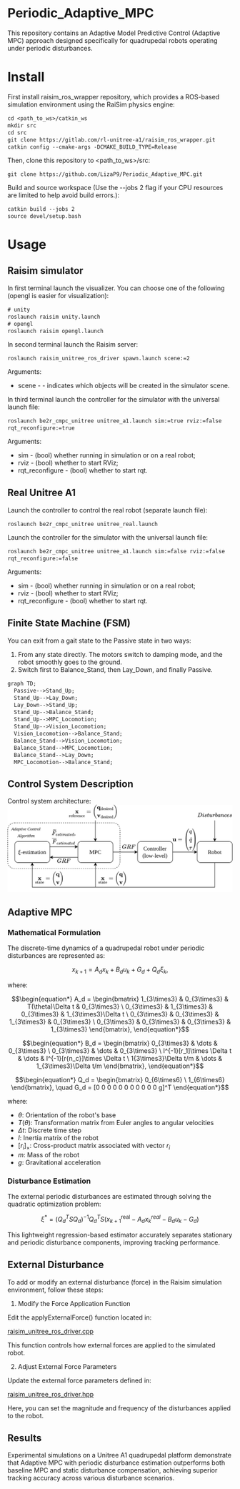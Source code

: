 # Periodic_Adaptive_MPC

This repository contains an Adaptive Model Predictive Control (Adaptive MPC) approach designed specifically for quadrupedal robots operating under periodic disturbances.

# Install

First install raisim_ros_wrapper repository, which provides a ROS-based simulation environment using the RaiSim physics engine:

```
cd <path_to_ws>/catkin_ws
mkdir src
cd src
git clone https://gitlab.com/rl-unitree-a1/raisim_ros_wrapper.git
catkin config --cmake-args -DCMAKE_BUILD_TYPE=Release
```

Then, clone this repository to <path_to_ws>/src:
```
git clone https://github.com/LizaP9/Periodic_Adaptive_MPC.git
```

Build and source workspace (Use the --jobs 2 flag if your CPU resources are limited to help avoid build errors.):
```
catkin build --jobs 2
source devel/setup.bash
```

# Usage

## Raisim simulator

In first terminal launch the visualizer. You can choose one of the following (opengl is easier for visualization):
```
# unity
roslaunch raisim unity.launch
# opengl
roslaunch raisim opengl.launch
```

In second terminal launch the Raisim server:
```
roslaunch raisim_unitree_ros_driver spawn.launch scene:=2
```
Arguments:
- scene - - indicates which objects will be created in the simulator scene.

In third terminal launch the controller for the simulator with the universal launch file:
```
roslaunch be2r_cmpc_unitree unitree_a1.launch sim:=true rviz:=false rqt_reconfigure:=true
```

Arguments:
- sim - (bool) whether running in simulation or on a real robot;
- rviz - (bool) whether to start RViz;
- rqt_reconfigure - (bool) whether to start rqt.


## Real Unitree A1
Launch the controller to control the real robot (separate launch file):
```
roslaunch be2r_cmpc_unitree unitree_real.launch
```

Launch the controller for the simulator with the universal launch file:
```
roslaunch be2r_cmpc_unitree unitree_a1.launch sim:=false rviz:=false rqt_reconfigure:=false
```
Arguments:
- sim - (bool) whether running in simulation or on a real robot;
- rviz - (bool) whether to start RViz;
- rqt_reconfigure - (bool) whether to start rqt.

## Finite State Machine (FSM)
You can exit from a gait state to the Passive state in two ways:
1. From any state directly. The motors switch to damping mode, and the robot smoothly goes to the ground.
2. Switch first to Balance_Stand, then Lay_Down, and finally Passive.
```mermaid
graph TD;
  Passive-->Stand_Up;
  Stand_Up-->Lay_Down;
  Lay_Down-->Stand_Up;
  Stand_Up-->Balance_Stand;
  Stand_Up-->MPC_Locomotion;
  Stand_Up-->Vision_Locomotion;
  Vision_Locomotion-->Balance_Stand;
  Balance_Stand-->Vision_Locomotion;
  Balance_Stand-->MPC_Locomotion;
  Balance_Stand-->Lay_Down;
  MPC_Locomotion-->Balance_Stand;
```

## Control System Description

Control system architecture:
![image info](scheme.jpg) 

## Adaptive MPC

### Mathematical Formulation

The discrete-time dynamics of a quadrupedal robot under periodic disturbances are represented as:

```math
\begin{equation*}  
x_{k+1} = A_d x_k + B_d u_k + G_d + Q_d \xi_k,
\end{equation*}
```

where:

```math
\begin{equation*}
A_d = \begin{bmatrix}
1_{3\times3} & 0_{3\times3} & T(\theta)\Delta t & 0_{3\times3} \
0_{3\times3} & 1_{3\times3} & 0_{3\times3} & 1_{3\times3}\Delta t \
0_{3\times3} & 0_{3\times3} & 1_{3\times3} & 0_{3\times3} \
0_{3\times3} & 0_{3\times3} & 0_{3\times3} & 1_{3\times3}
\end{bmatrix},
\end{equation*}
```

```math
\begin{equation*}
B_d = \begin{bmatrix}
0_{3\times3} & \dots & 0_{3\times3} \
0_{3\times3} & \dots & 0_{3\times3} \
I^{-1}[r_1]\times \Delta t & \dots & I^{-1}[r{n_c}]\times \Delta t \
1{3\times3}\Delta t/m & \dots & 1_{3\times3}\Delta t/m
\end{bmatrix},
\end{equation*}
```

```math
\begin{equation*}
Q_d = \begin{bmatrix}
0_{6\times6} \
1_{6\times6}
\end{bmatrix}, \quad
G_d = [0  0  0  0  0  0  0  0  0  0  0  g]^T
\end{equation*}
```

where:

- $\theta$: Orientation of the robot's base  
- $T(\theta)$: Transformation matrix from Euler angles to angular velocities  
- $\Delta t$: Discrete time step  
- $I$: Inertia matrix of the robot  
- $[r_i]_{\times}$: Cross-product matrix associated with vector $r_i$  
- $m$: Mass of the robot  
- $g$: Gravitational acceleration  


### Disturbance Estimation

The external periodic disturbances  are estimated through solving the quadratic optimization problem:

```math
\begin{equation*}
\xi^* = (Q_d^T S Q_d)^{-1} Q_d^T S (x_{k+1}^{\text{real}} - A_d x_k^{real} - B_d u_k - G_d)
\end{equation*}
```

This lightweight regression-based estimator accurately separates stationary and periodic disturbance components, improving tracking performance.


## External Disturbance
To add or modify an external disturbance (force) in the Raisim simulation environment, follow these steps:

1. Modify the Force Application Function

Edit the applyExternalForce() function located in:

[raisim_unitree_ros_driver.cpp](raisim_unitree_ros_driver/src/raisim_unitree_ros_driver.cpp)

This function controls how external forces are applied to the simulated robot.

2. Adjust External Force Parameters

Update the external force parameters defined in:

[raisim_unitree_ros_driver.hpp](raisim_unitree_ros_driver/include/raisim_unitree_ros_driver.hpp)

Here, you can set the magnitude and frequency of the disturbances applied to the robot.
  

## Results

Experimental simulations on a Unitree A1 quadrupedal platform demonstrate that Adaptive MPC with periodic disturbance estimation outperforms both baseline MPC and static disturbance compensation, achieving superior tracking accuracy across various disturbance scenarios.

